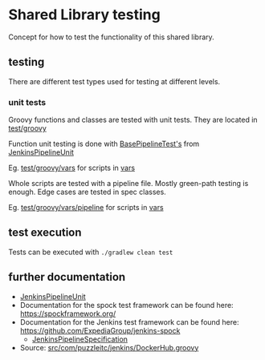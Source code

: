 # Shared Library testing

Concept for how to test the functionality of this shared library.

## testing

There are different test types used for testing at different levels.

### unit tests

Groovy functions and classes are tested with unit tests.
They are located in [test/groovy](../test/groovy)

Function unit testing is done with [BasePipelineTest's](https://github.com/jenkinsci/JenkinsPipelineUnit/blob/master/src/main/groovy/com/lesfurets/jenkins/unit/BasePipelineTest.groovy)
from [JenkinsPipelineUnit](https://github.com/jenkinsci/JenkinsPipelineUnit)

Eg. [test/groovy/vars](../test/groovy/vars) for scripts in [vars](../vars)

Whole scripts are tested with a pipeline file. Mostly green-path testing is enough. Edge cases are tested in spec classes.

Eg. [test/groovy/vars/pipeline](../test/groovy/vars/pipeline) for scripts in [vars](../vars)

## test execution

Tests can be executed with `./gradlew clean test`

## further documentation

* [JenkinsPipelineUnit](https://github.com/jenkinsci/JenkinsPipelineUnit)
* Documentation for the spock test framework can be found here: <https://spockframework.org/>
* Documentation for the Jenkins test framework can be found here: <https://github.com/ExpediaGroup/jenkins-spock>
  * [JenkinsPipelineSpecification](https://www.javadoc.io/doc/com.homeaway.devtools.jenkins/jenkins-spock/2.0.1/com/homeaway/devtools/jenkins/testing/JenkinsPipelineSpecification.html)
* Source: [src/com/puzzleitc/jenkins/DockerHub.groovy](src/com/puzzleitc/jenkins/DockerHub.groovy)
